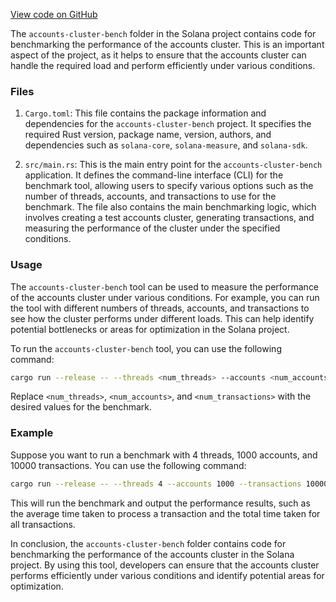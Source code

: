 [View code on GitHub](https://github.com/solana-labs/solana/tree/master/na/accounts-cluster-bench)

The `accounts-cluster-bench` folder in the Solana project contains code for benchmarking the performance of the accounts cluster. This is an important aspect of the project, as it helps to ensure that the accounts cluster can handle the required load and perform efficiently under various conditions.

### Files

1. `Cargo.toml`: This file contains the package information and dependencies for the `accounts-cluster-bench` project. It specifies the required Rust version, package name, version, authors, and dependencies such as `solana-core`, `solana-measure`, and `solana-sdk`.

2. `src/main.rs`: This is the main entry point for the `accounts-cluster-bench` application. It defines the command-line interface (CLI) for the benchmark tool, allowing users to specify various options such as the number of threads, accounts, and transactions to use for the benchmark. The file also contains the main benchmarking logic, which involves creating a test accounts cluster, generating transactions, and measuring the performance of the cluster under the specified conditions.

### Usage

The `accounts-cluster-bench` tool can be used to measure the performance of the accounts cluster under various conditions. For example, you can run the tool with different numbers of threads, accounts, and transactions to see how the cluster performs under different loads. This can help identify potential bottlenecks or areas for optimization in the Solana project.

To run the `accounts-cluster-bench` tool, you can use the following command:

```sh
cargo run --release -- --threads <num_threads> --accounts <num_accounts> --transactions <num_transactions>
```

Replace `<num_threads>`, `<num_accounts>`, and `<num_transactions>` with the desired values for the benchmark.

### Example

Suppose you want to run a benchmark with 4 threads, 1000 accounts, and 10000 transactions. You can use the following command:

```sh
cargo run --release -- --threads 4 --accounts 1000 --transactions 10000
```

This will run the benchmark and output the performance results, such as the average time taken to process a transaction and the total time taken for all transactions.

In conclusion, the `accounts-cluster-bench` folder contains code for benchmarking the performance of the accounts cluster in the Solana project. By using this tool, developers can ensure that the accounts cluster performs efficiently under various conditions and identify potential areas for optimization.

